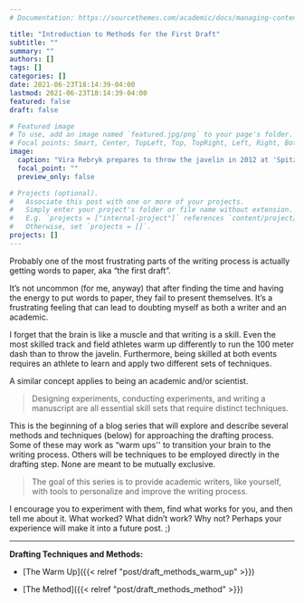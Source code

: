 ```yaml
---
# Documentation: https://sourcethemes.com/academic/docs/managing-content/

title: "Introduction to Methods for the First Draft"
subtitle: ""
summary: ""
authors: []
tags: []
categories: []
date: 2021-06-23T18:14:39-04:00
lastmod: 2021-06-23T18:14:39-04:00
featured: false
draft: false

# Featured image
# To use, add an image named `featured.jpg/png` to your page's folder.
# Focal points: Smart, Center, TopLeft, Top, TopRight, Left, Right, BottomLeft, Bottom, BottomRight.
image:
  caption: "Vira Rebryk prepares to throw the javelin in 2012 at 'Spitzen Leichtathletik Luzern', Lucerne, Switzerland. [Source](https://commons.wikimedia.org/wiki/File:RebrykVira_2012.jpg)"
  focal_point: ""
  preview_only: false

# Projects (optional).
#   Associate this post with one or more of your projects.
#   Simply enter your project's folder or file name without extension.
#   E.g. `projects = ["internal-project"]` references `content/project/deep-learning/index.md`.
#   Otherwise, set `projects = []`.
projects: []
---
```


Probably one of the most frustrating parts of the writing process is actually getting words to paper, aka “the first draft”. 

It’s not uncommon (for me, anyway) that after finding the time and having the energy to put words to paper, they fail to present themselves. It’s a frustrating feeling that can lead to doubting myself as both a writer and an academic.

I forget that the brain is like a muscle and that writing is a skill. Even the most skilled track and field athletes warm up differently to run the 100 meter dash than to throw the javelin. Furthermore, being skilled at both events requires an athlete to learn and apply two different sets of techniques.

A similar concept applies to being an academic and/or scientist. 

> Designing experiments, conducting experiments, and writing a manuscript are all essential skill sets that require distinct techniques. 

This is the beginning of a blog series that will explore and describe several methods and techniques (below) for approaching the drafting process. Some of these may work as “warm ups'' to transition your brain to the writing process. Others will be techniques to be employed directly in the drafting step. None are meant to be mutually exclusive.

> The goal of this series is to provide academic writers, like yourself, with tools to personalize and improve the writing process. 

I encourage you to experiment with them, find what works for you, and then tell me about it. What worked? What didn’t work? Why not? Perhaps your experience will make it into a future post. ;)

------

**Drafting Techniques and Methods:**

+ [The Warm Up]({{< relref "post/draft_methods_warm_up" >}})

+ [The Method]({{< relref "post/draft_methods_method" >}})

<!--+ [The Freewrite]({{< relref "post/draft_methods_freewrite" >}}) -->

<!--+ [The Outline]({{< relref "post/draft_methods_outline" >}}) -->

<!--+ [Refinery]({{< relref "post/draft_methods_refinery" >}}) -->

<!--+ [The Jigsaw]({{< relref "post/draft_methods_jigsaw" >}}) -->

<!--+ [The Spurt]({{< relref "post/draft_methods_spurt" >}}) -->

<!--+ [The Incubation]({{< relref "post/draft_methods_incubation" >}}) -->

<!--+ [Sessional]({{< relref "post/draft_methods_sessional" >}}) -->

<!--+ [The Set Up]({{< relref "post/draft_methods_set_up" >}}) -->

<!--+ [Tips and Tricks]({{< relref "post/draft_methods_tips" >}}) -->


